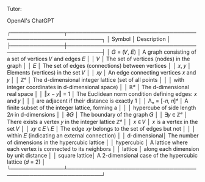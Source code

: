 Tutor:

OpenAI's ChatGPT

┌──────────────┬───────────────────────────────────────────────────────────┐
│ Symbol       │ Description                                               │
├──────────────┼───────────────────────────────────────────────────────────┤
│ 𝐺 = (𝑉, 𝐸)    │ A graph consisting of a set of vertices 𝑉 and edges 𝐸     │
│ 𝑉            │ The set of vertices (nodes) in the graph                  │
│ 𝐸            │ The set of edges (connections) between vertices           │
│ 𝑥, 𝑦        │ Elements (vertices) in the set 𝑉                           │
│ 𝑥𝑦         │ An edge connecting vertices 𝑥 and 𝑦                        │
│ ℤᵈ          │ The d-dimensional integer lattice (set of all points       │
│              │ with integer coordinates in d-dimensional space)          │
│ ℝᵈ          │ The d-dimensional real space                               │
│ ‖𝑥 − 𝑦‖ = 1 │ The Euclidean norm condition defining edges: 𝑥 and 𝑦       │
│              │ are adjacent if their distance is exactly 1               │
│ Λₙ = [-𝑛, 𝑛]ᵈ │ A finite subset of the integer lattice, forming a         │
│              │ hypercube of side length 2𝑛 in d-dimensions               │
│ ∂𝐺          │ The boundary of the graph 𝐺                                │
│ ∃𝑦 ∈ ℤᵈ     │ There exists a vertex 𝑦 in the integer lattice ℤᵈ          │
│ 𝑥 ∈ 𝑉       │ 𝑥 is a vertex in the set 𝑉                                │
│ 𝑥𝑦 ∈ 𝐸 \ 𝐸  │ The edge 𝑥𝑦 belongs to the set of edges but not           │
│              │ within 𝐸 (indicating an external connection)              │
│ d-dimensional│ The number of dimensions in the hypercubic lattice        │
│ hypercubic   │ A lattice where each vertex is connected to its neighbors │
│ lattice      │ along each dimension by unit distance                     │
│ square lattice│ A 2-dimensional case of the hypercubic lattice (𝑑 = 2)   │
└──────────────┴───────────────────────────────────────────────────────────┘

